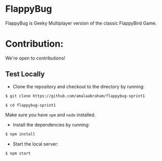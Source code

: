 # FlappyBug
FlappyBug is Geeky Multiplayer version of the classic FlappyBird Game.

# Contribution:
We're open to contributions!
## Test Locally
- Clone the repository and checkout to the directory by running:
```sh
$ git clone https://github.com/amalaabraham/flappybug-sprint1

$ cd flappybug-sprint1
```
Make sure you have `npm` and `node` installed.
- Install the dependencies by running:

```sh
$ npm install
```

- Start the local server:
```sh
$ npm start
```